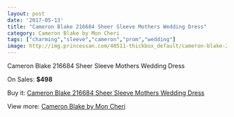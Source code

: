 ```yaml
---
layout: post
date: '2017-05-13'
title: "Cameron Blake 216684 Sheer Sleeve Mothers Wedding Dress"
category: Cameron Blake by Mon Cheri
tags: ["charming","sleeve","cameron","prom","wedding"]
image: http://img.princessan.com/40511-thickbox_default/cameron-blake-216684-sheer-sleeve-mothers-wedding-dress.jpg
---
```

Cameron Blake 216684 Sheer Sleeve Mothers Wedding Dress

On Sales: **$498**
<a href="https://www.princessan.com/en/cameron-blake-by-mon-cheri/18957-cameron-blake-216684-sheer-sleeve-mothers-wedding-dress.html"><amp-img layout="responsive" width="600" height="600" src="//img.princessan.com/40511-thickbox_default/cameron-blake-216684-sheer-sleeve-mothers-wedding-dress.jpg" alt="Cameron Blake 216684 Sheer Sleeve Mothers Wedding Dress 0" /></a>
<a href="https://www.princessan.com/en/cameron-blake-by-mon-cheri/18957-cameron-blake-216684-sheer-sleeve-mothers-wedding-dress.html"><amp-img layout="responsive" width="600" height="600" src="//img.princessan.com/40513-thickbox_default/cameron-blake-216684-sheer-sleeve-mothers-wedding-dress.jpg" alt="Cameron Blake 216684 Sheer Sleeve Mothers Wedding Dress 1" /></a>
<a href="https://www.princessan.com/en/cameron-blake-by-mon-cheri/18957-cameron-blake-216684-sheer-sleeve-mothers-wedding-dress.html"><amp-img layout="responsive" width="600" height="600" src="//img.princessan.com/40512-thickbox_default/cameron-blake-216684-sheer-sleeve-mothers-wedding-dress.jpg" alt="Cameron Blake 216684 Sheer Sleeve Mothers Wedding Dress 2" /></a>

Buy it: [Cameron Blake 216684 Sheer Sleeve Mothers Wedding Dress](https://www.princessan.com/en/cameron-blake-by-mon-cheri/18957-cameron-blake-216684-sheer-sleeve-mothers-wedding-dress.html "Cameron Blake 216684 Sheer Sleeve Mothers Wedding Dress")

View more: [Cameron Blake by Mon Cheri](https://www.princessan.com/en/12-cameron-blake-by-mon-cheri "Cameron Blake by Mon Cheri")